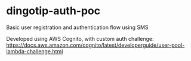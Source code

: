 # dingotip-auth-poc


Basic user registration and authentication flow using SMS

Developed using AWS Cognito, with custom auth challenge: https://docs.aws.amazon.com/cognito/latest/developerguide/user-pool-lambda-challenge.html